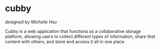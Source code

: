 # cubby
*designed by Michelle Hsu*

Cubby is a web application that functions as a collaborative storage platform, allowing users to collect different types of information, share that content with others, and store and access it all in one place.
